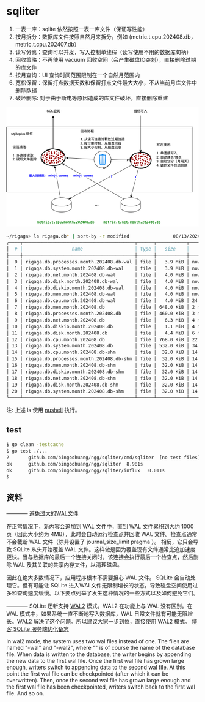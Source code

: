 # sqliter

1. 一表一库：sqlite 依然按照一表一库文件（保证写性能）
2. 按月拆分：数据库文件按照自然月来拆分，例如 (metric.t.cpu.202408.db， metric.t.cpu.202407.db）
3. 读写分离：查询可以并发，写入控制单线程（读写使用不用的数据库句柄）
4. 回收策略：不再使用 vacuum 回收空间（会产生磁盘IO突刺），直接删除过期的库文件
5. 按月查询：UI 查询时间范围限制在一个自然月范围内
6. 宽松保留：保留打点数据天数和保留打点文件最大大小，不从当前月库文件中删除数据
7. 破坏删除: 对于由于断电等原因造成的库文件破坏，直接删除重建

![示例图片](testdata/sqliter.png)


```sh
~/rigaga> ls rigaga.db* | sort-by -r modified                08/13/2024 06:00:06 PM
╭────┬─────────────────────────────────────────┬──────┬───────────┬────────────────╮
│  # │                  name                   │ type │   size    │    modified    │
├────┼─────────────────────────────────────────┼──────┼───────────┼────────────────┤
│  0 │ rigaga.db.processes.month.202408.db-wal │ file │   3.9 MiB │ now            │
│  1 │ rigaga.db.system.month.202408.db-wal    │ file │   3.9 MiB │ now            │
│  2 │ rigaga.db.net.month.202408.db-wal       │ file │   4.0 MiB │ now            │
│  3 │ rigaga.db.disk.month.202408.db-wal      │ file │   4.0 MiB │ now            │
│  4 │ rigaga.db.diskio.month.202408.db-wal    │ file │   4.0 MiB │ now            │
│  5 │ rigaga.db.mem.month.202408.db-wal       │ file │   4.0 MiB │ now            │
│  6 │ rigaga.db.cpu.month.202408.db-wal       │ file │   4.0 MiB │ 24 seconds ago │
│  7 │ rigaga.db.mem.month.202408.db           │ file │ 648.0 KiB │ 2 minutes ago  │
│  8 │ rigaga.db.processes.month.202408.db     │ file │ 460.0 KiB │ 3 minutes ago  │
│  9 │ rigaga.db.net.month.202408.db           │ file │   6.3 MiB │ 4 minutes ago  │
│ 10 │ rigaga.db.diskio.month.202408.db        │ file │   1.1 MiB │ 4 minutes ago  │
│ 11 │ rigaga.db.disk.month.202408.db          │ file │   4.4 MiB │ 6 minutes ago  │
│ 12 │ rigaga.db.cpu.month.202408.db           │ file │ 768.0 KiB │ 22 minutes ago │
│ 13 │ rigaga.db.system.month.202408.db        │ file │ 532.0 KiB │ 34 minutes ago │
│ 14 │ rigaga.db.cpu.month.202408.db-shm       │ file │  32.0 KiB │ 14 hours ago   │
│ 15 │ rigaga.db.processes.month.202408.db-shm │ file │  32.0 KiB │ 14 hours ago   │
│ 16 │ rigaga.db.mem.month.202408.db-shm       │ file │  32.0 KiB │ 14 hours ago   │
│ 17 │ rigaga.db.diskio.month.202408.db-shm    │ file │  32.0 KiB │ 14 hours ago   │
│ 18 │ rigaga.db.net.month.202408.db-shm       │ file │  32.0 KiB │ 14 hours ago   │
│ 19 │ rigaga.db.disk.month.202408.db-shm      │ file │  32.0 KiB │ 14 hours ago   │
│ 20 │ rigaga.db.system.month.202408.db-shm    │ file │  32.0 KiB │ 14 hours ago   │
╰────┴─────────────────────────────────────────┴──────┴───────────┴────────────────╯
```

注: 上述 ls 使用 [nushell](https://github.com/nushell/nushell) 执行。

## test

```sh
$ go clean -testcache
$ go test ./...      
?   	github.com/bingoohuang/ngg/sqliter/cmd/sqliter	[no test files]
ok  	github.com/bingoohuang/ngg/sqliter	8.981s
ok  	github.com/bingoohuang/ngg/sqliter/influx	0.011s
$ 
```

## 资料

———— [避免过大的WAL文件](https://runebook.dev/zh/docs/sqlite/wal)

在正常情况下，新内容会追加到 WAL 文件中，直到 WAL 文件累积到大约 1000 页（因此大小约为 4MB），此时会自动运行检查点并回收 WAL 文件。检查点通常不会截断 WAL 文件（除非设置了 journal_size_limit pragma ）。
相反，它只会导致 SQLite 从头开始​​覆盖 WAL 文件。这样做是因为覆盖现有文件通常比追加速度更快。当与数据库的最后一个连接关闭时，该连接会执行最后一个检查点，然后删除 WAL 及其关联的共享内存文件，以清理磁盘。

因此在绝大多数情况下，应用程序根本不需要担心 WAL 文件。 SQLite 会自动处理它。但有可能让 SQLite 进入WAL文件无限制增长的状态，导致磁盘空间使用过多和查询速度缓慢。以下要点列举了发生这种情况的一些方式以及如何避免它们。

———— SQLite 还新支持 [WAL2](https://sqlite.org/cgi/src/doc/wal2/doc/wal2.md) 模式。WAL2 在功能上与 WAL 没有区别。在 WAL 模式中，如果系统一直不断地写入数据库，WAL 日常文件就有可能无限增长。WAL2 解决了这个问题。所以建议大家一步到位，直接使用 WAL2 模式。 [博客 SQLite 服务端优化备忘](https://taoshu.in/go/sqlite.html)

In wal2 mode, the system uses two wal files instead of one. The files are named "<database>-wal" and "<database>-wal2", where "<database>" is of course the name of the database file. When data is written to the database, the writer begins by appending the new data to the first wal file. Once the first wal file has grown large enough, writers switch to appending data to the second wal file. At this point the first wal file can be checkpointed (after which it can be overwritten). Then, once the second wal file has grown large enough and the first wal file has been checkpointed, writers switch back to the first wal file. And so on.